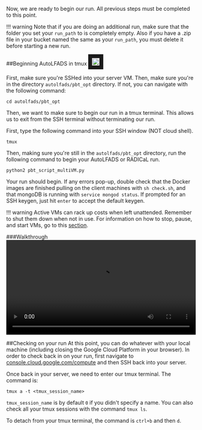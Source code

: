 Now, we are ready to begin our run. All previous steps must be completed to this point. 

!!! warning
    Note that if you are doing an additional run, make sure that the folder you set your `run_path` to is completely empty. Also if you have a .zip file in your bucket named the same as your `run_path`, you must delete it before starting a new run.  

##Beginning AutoLFADS in tmux <a href=https://snel-repo.github.io/autolfads/run_autoLFADS/#walkthrough><img src="../img/vidicon.png" alt="IMAGE ALT TEXT HERE" width="20" height="auto" border="10" /></a>

First, make sure you're SSHed into your server VM. Then, make sure you're in the directory `autolfads/pbt_opt` directory. If not, you can navigate with the following command:

    cd autolfads/pbt_opt

Then, we want to make sure to begin our run in a tmux terminal. This allows us to exit from the SSH terminal without terminating our run.

First, type the following command into your SSH window (NOT cloud shell). 

    tmux

Then, making sure you're still in the `autolfads/pbt_opt` directory, run the following command to begin your AutoLFADS or RADICaL run.

    python2 pbt_script_multiVM.py 

Your run should begin. If any errors pop-up, double check that the Docker images are finished pulling on the client machines with `sh check.sh`, and that mongoDB is running with `service mongod status`. If prompted for an SSH keygen, just hit `enter` to accept the default keygen. 

!!! warning
    Active VMs can rack up costs when left unattended. Remember to shut them down when not in use. For information on how to stop, pause, and start VMs, go to this [section](../setupAddInfo/#stopping-starting-vms).

###Walkthrough
<video width="100%" height="auto" controls loop>
  <source src="../media/autoLFADS/autoLFADS_run.mp4" type="video/mp4">
</video> 

##Checking on your run
At this point, you can do whatever with your local machine (including closing the Google Cloud Platform in your browser). In order to check back in on your run, first navigate to [console.cloud.google.com/compute](https://console.cloud.google.com/compute) and then SSH back into your server. 

Once back in your server, we need to enter our tmux terminal. The command is:

    tmux a -t <tmux_session_name>

`tmux_session_name` is by default `0` if you didn't specify a name. You can also check all your tmux sessions with the command `tmux ls`. 

To detach from your tmux terminal, the command is `ctrl+b` and then `d`. 
